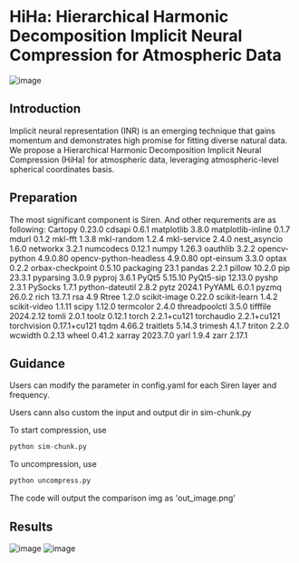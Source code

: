 # HiHa: Hierarchical Harmonic Decomposition Implicit Neural Compression for Atmospheric Data
![image](https://github.com/xzwbsz/HiHa/assets/44642002/55bf81be-2c47-4607-902a-6f9790badcc5)

## Introduction
Implicit neural representation (INR) is an emerging technique that gains momentum and demonstrates high promise for fitting diverse natural data. We propose a Hierarchical Harmonic Decomposition Implicit Neural Compression (HiHa) for atmospheric data, leveraging atmospheric-level spherical coordinates basis. 

## Preparation
The most significant component is Siren. And other requrements are as following:
Cartopy                     0.23.0
cdsapi                      0.6.1
matplotlib                  3.8.0
matplotlib-inline           0.1.7
mdurl                       0.1.2
mkl-fft                     1.3.8
mkl-random                  1.2.4
mkl-service                 2.4.0
nest_asyncio                1.6.0
networkx                    3.2.1
numcodecs                   0.12.1
numpy                       1.26.3
oauthlib                    3.2.2
opencv-python               4.9.0.80
opencv-python-headless      4.9.0.80
opt-einsum                  3.3.0
optax                       0.2.2
orbax-checkpoint            0.5.10
packaging                   23.1
pandas                      2.2.1
pillow                      10.2.0
pip                         23.3.1
pyparsing                   3.0.9
pyproj                      3.6.1
PyQt5                       5.15.10
PyQt5-sip                   12.13.0
pyshp                       2.3.1
PySocks                     1.7.1
python-dateutil             2.8.2
pytz                        2024.1
PyYAML                      6.0.1
pyzmq                       26.0.2
rich                        13.7.1
rsa                         4.9
Rtree                       1.2.0
scikit-image                0.22.0
scikit-learn                1.4.2
scikit-video                1.1.11
scipy                       1.12.0
termcolor                   2.4.0
threadpoolctl               3.5.0
tifffile                    2024.2.12
tomli                       2.0.1
toolz                       0.12.1
torch                       2.2.1+cu121
torchaudio                  2.2.1+cu121
torchvision                 0.17.1+cu121
tqdm                        4.66.2
traitlets                   5.14.3
trimesh                     4.1.7
triton                      2.2.0
wcwidth                     0.2.13
wheel                       0.41.2
xarray                      2023.7.0
yarl                        1.9.4
zarr                        2.17.1

## Guidance
Users can modify the parameter in config.yaml for each Siren layer and frequency.

Users cann also custom the input and output dir in sim-chunk.py

To start compression, use 

```python
python sim-chunk.py
```

To uncompression, use 
```python
python uncompress.py
```

The code will output the comparison img as 'out_image.png'

## Results
![image](https://github.com/user-attachments/assets/bb75fc25-1ad3-46d9-927b-d9147d0fe93f)
![image](https://github.com/user-attachments/assets/120a3d6f-aee4-4817-8ac9-586f499ab5ab)


